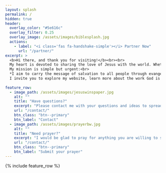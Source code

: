 ```yaml
---
layout: splash
permalink: /
hidden: true
header:
  overlay_color: "#5e616c"
  overlay_filter: 0.25
  overlay_image: /assets/images/biblesplash.jpg
  actions:
    - label: "<i class='fas fa-handshake-simple'></i> Partner Now"
      url: "/partner/"
excerpt: >
  <b>Hi there, and thank you for visiting!</b><br><br>
  My heart is devoted to sharing the love of Jesus with the world. Whether it’s on the streets, in churches, or among the forgotten and hurting, I believe in meeting people with compassion and truth, through the power of the Holy Spirit.<br><br>
  My mission is simple but urgent:<br>
  *I aim to carry the message of salvation to all people through evangelism, discipleship, and the demonstration of God’s love in action.*<br><br>
  I invite you to explore my website, learn more about the work God is doing through this ministry, and join me in making an eternal impact.
  
feature_row:
  - image_path: /assets/images/jesuswinspaper.jpg
    alt: ""
    title: "Have questions?"
    excerpt: "Please contact me with your questions and ideas to spread the Good News."
    url: "/contact/"
    btn_class: "btn--primary"
    btn_label: "Contact"
  - image_path: /assets/images/prayerbw.jpg
    alt: ""
    title: "Need prayer?"
    excerpt: "I would be glad to pray for anything you are willing to share."
    url: "/contact/"
    btn_class: "btn--primary"
    btn_label: "Submit your prayer"
---
```


{% include feature_row %}
